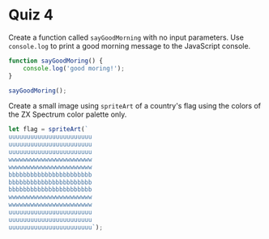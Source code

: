 # Quiz 4

Create a function called `sayGoodMorning` with no input parameters. Use `console.log` to print a good morning message to the JavaScript console.

```js
function sayGoodMoring() {
	console.log('good moring!');
}

sayGoodMoring();
```

Create a small image using `spriteArt` of a country's flag using the colors of the ZX Spectrum color palette only.

```js
let flag = spriteArt(`
uuuuuuuuuuuuuuuuuuuuuuu
uuuuuuuuuuuuuuuuuuuuuuu
uuuuuuuuuuuuuuuuuuuuuuu
wwwwwwwwwwwwwwwwwwwwwww
wwwwwwwwwwwwwwwwwwwwwww
bbbbbbbbbbbbbbbbbbbbbbb
bbbbbbbbbbbbbbbbbbbbbbb
bbbbbbbbbbbbbbbbbbbbbbb
wwwwwwwwwwwwwwwwwwwwwww
wwwwwwwwwwwwwwwwwwwwwww
uuuuuuuuuuuuuuuuuuuuuuu
uuuuuuuuuuuuuuuuuuuuuuu
uuuuuuuuuuuuuuuuuuuuuuu`);
```
